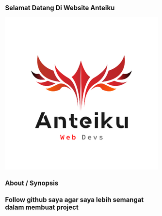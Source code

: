 ## Selamat Datang Di Website Anteiku

![img](logo.png)

## About / Synopsis

## Follow github saya agar saya lebih semangat dalam membuat project
